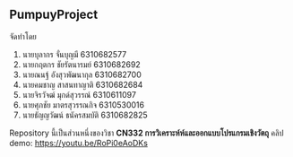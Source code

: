 <h2>PumpuyProject</h2>
<p>จัดทำโดย</p>
<ol>
	<li>นายบุลากร จั่นบุญมี 6310682577</li> 
	<li>นายกฤตกร ชัยรัตนารมย์ 6310682692</li> 
	<li>นายณนฐ์ อังสุวพัฒนากุล 6310682700</li> 
	<li>นายคมชาญ สาสนทาญาติ 6310682684</li> 
	<li>นายจิรวัจฒ์ มุกด์สุวรรณ์ 6310611097</li>
	<li>นายศุภชัย มาตรสุวรรณกิจ 6310530016</li>
	<li>นายธัญญวัฒน์ ธนัครสมบัติ 6310682825</li>
</ol>

Repository นี้เป็นส่วนหนึ่งของวิชา **CN332 การวิเคราะห์ห์และออกแบบโปรแกรมเชิงวัตถุ**
คลิป demo: https://youtu.be/RoPi0eAoDKs
